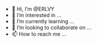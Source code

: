 - 👋 Hi, I’m @ERLVY
- 👀 I’m interested in ...
- 🌱 I’m currently learning ...
- 💞️ I’m looking to collaborate on ...
- 📫 How to reach me ...

<!---
ERLVY/ERLVY is a ✨ special ✨ repository because its `README.md` (this file) appears on your GitHub profile.
You can click the Preview link to take a look at your changes.
--->
